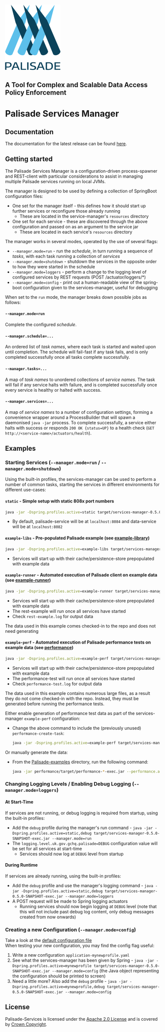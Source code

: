 <!---
Copyright 2018-2021 Crown Copyright

Licensed under the Apache License, Version 2.0 (the "License");
you may not use this file except in compliance with the License.
You may obtain a copy of the License at

  http://www.apache.org/licenses/LICENSE-2.0

Unless required by applicable law or agreed to in writing, software
distributed under the License is distributed on an "AS IS" BASIS,
WITHOUT WARRANTIES OR CONDITIONS OF ANY KIND, either express or implied.
See the License for the specific language governing permissions and
limitations under the License.
--->

<!---
The contents of this file are under substitution in the build process - maven's `process-resources` stage will substitute executable(dot)jar for this: services-manager-0.5.0-SNAPSHOT-exec.jar
The source for this file can be found at `services-manager/src/resources/doc/README-TEMPLATE.md`
--->

# <img src="../logos/logo.svg" width="180">

## A Tool for Complex and Scalable Data Access Policy Enforcement

# Palisade Services Manager

## Documentation

The documentation for the latest release can be found [here](https://gchq.github.io/Palisade).

## Getting started

The Palisade Services Manager is a configuration-driven process-spawner and REST-client with particular considerations to assist in managing multiple Palisade services running on local JVMs.

The manager is designed to be used by defining a collection of SpringBoot configuration files:
 * One set for the manager itself - this defines how it should start up further services or reconfigure those already running
    * These are located in the service-manager's `resources` directory
 * One set for each service - these are discovered through the above configuration and passed on as an argument to the service jar
    * These are located in each service's `resources` directory
 
The manager works in several modes, operated by the use of several flags:
 * `--manager.mode=run` - run the *schedule*, in turn running a sequence of *tasks*, with each task running a collection of *services*
 * `--manager.mode=shutdown` - shutdown the services in the opposite order to how they were started in the schedule
 * `--manager.mode=loggers` - perform a change to the logging level of configured services by REST requests (POST /actuator/loggers/*)
 * `--manager.mode=config` - print out a human-readable view of the spring-boot configuration given to the services-manager, useful for debugging

When set to the `run` mode, the manager breaks down possible jobs as follows:

#### `--manager.mode=run`
Complete the configured *schedule*.

#### `--manager.schedule=...`
An ordered list of *task names*, where each task is started and waited upon until completion.
The schedule will fail-fast if any task fails, and is only completed successfully once all tasks complete successfully.

#### `--manager.tasks=...`
A map of *task names* to unordered collections of *service names*.
The task will fail if any service halts with failure, and is completed successfully once every service is healthy or halted with success. 

#### `--manager.services=...`
A map of *service names* to a number of configuration settings, forming a convenience wrapper around a ProcessBuilder that will spawn a daemonised `java -jar` process.
To complete successfully, a service either halts with success or responds `200 OK {status=UP}` to a health check (`GET http://<service-name>/actuators/health`).



## Examples

### Starting Services (`--manager.mode=run` / `--manager.mode=shutdown`)
Using the built-in profiles, the services-manager can be used to perform a number of common tasks, starting the services in different environments for different use-cases:  

#### `static` - Simple setup with static 808x port numbers
```bash
java -jar -Dspring.profiles.active=static target/services-manager-0.5.0-SNAPSHOT-exec.jar
```
 * By default, palisade-service will be at `localhost:8084` and data-service will be at `localhost:8082`
 
 
#### `example-libs` - Pre-populated Palisade example (see [example-library](https://github.com/gchq/Palisade-examples/tree/develop/example-library))
```bash
java -jar -Dspring.profiles.active=example-libs target/services-manager-0.5.0-SNAPSHOT-exec.jar
```
 * Services will start up with their cache/persistence-store prepopulated with example data


#### `example-runner` - Automated execution of Palisade client on example data (see [example-runner](https://github.com/gchq/Palisade-examples/tree/develop/example-runner))
```bash
java -jar -Dspring.profiles.active=example-runner target/services-manager-0.5.0-SNAPSHOT-exec.jar
```
 * Services will start up with their cache/persistence-store prepopulated with example data
 * The rest-example will run once all services have started
 * Check `rest-example.log` for output data

The data used in this example comes checked-in to the repo and does not need generating
 
 
#### `example-perf` - Automated execution of Palisade performance tests on example data (see [performance](https://github.com/gchq/Palisade-examples/tree/develop/performance))
```bash
java -jar -Dspring.profiles.active=example-perf target/services-manager-0.5.0-SNAPSHOT-exec.jar
```
 * Services will start up with their cache/persistence-store prepopulated with example data
 * The performance-test will run once all services have started
 * Check `performance-test.log` for output data
 
The data used in this example contains numerous large files, as a result they do not come checked-in with the repo.
Instead, they must be generated before running the performance tests.

Either enable generation of performance test data as part of the services-manager `example-perf` configuration:
 * Change the above command to include the (previously unused) `performance-create-task`:
    ```bash
    java -jar -Dspring.profiles.active=example-perf target/services-manager-0.5.0-SNAPSHOT-exec.jar --manager.schedule=performance-create-task,palisade-task,performance-test-task
    ```
Or manually generate the data:  
 * From the [Palisade-examples](https://github.com/gchq/Palisade-examples/) directory, run the following command:
    ```bash
    java -jar performance/target/performance-*-exec.jar --performance.action=create
    ```



### Changing Logging Levels / Enabling Debug Logging (`--manager.mode=loggers`)

#### At Start-Time
If services are not running, or debug logging is required from startup, using the built-in profiles:  
 * Add the `debug` profile during the manager's run command - `java -jar -Dspring.profiles.active=static,debug target/services-manager-0.5.0-SNAPSHOT-exec.jar --manager.mode=run` 
 * The `logging.level.uk.gov.gchq.palisade=DEBUG` configuration value will be set for all services at start-time 
   * Services should now log at `DEBUG` level from startup  

#### During Runtime
If services are already running, using the built-in profiles:  
 * Add the `debug` profile and use the manager's logging command - `java -jar -Dspring.profiles.active=static,debug target/services-manager-0.5.0-SNAPSHOT-exec.jar --manager.mode=loggers`
 * A POST request will be made to Spring logging actuators 
   * Running services should now begin logging at `DEBUG` level (note that this will not include past debug log content, only debug messages created from now onwards)  


### Creating a new Configuration (`--manager.mode=config`)
Take a look at the [default configuration file](/services-manager/src/main/resources/application.yaml)  
When testing your new configuration, you may find the config flag useful:
 1. Write a new configuration `application-mynewprofile.yaml`
 1. See what the services-manager has been given by Spring - `java -jar -Dspring.profiles.active=mynewprofile target/services-manager-0.5.0-SNAPSHOT-exec.jar --manager.mode=config` (the Java object representing the configuration should be printed to screen)  
 1. Need a little more? Also add the `debug` profile - `java -jar -Dspring.profiles.active=mynewprofile,debug target/services-manager-0.5.0-SNAPSHOT-exec.jar --manager.mode=config`  



## License

Palisade-Services is licensed under the [Apache 2.0 License](https://www.apache.org/licenses/LICENSE-2.0) and is covered by [Crown Copyright](https://www.nationalarchives.gov.uk/information-management/re-using-public-sector-information/copyright-and-re-use/crown-copyright/).
